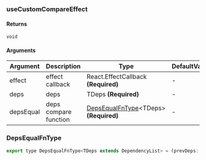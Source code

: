 ### useCustomCompareEffect

#### Returns
`void`

#### Arguments
|Argument|Description|Type|DefaultValue|
|---|---|---|---|
|effect|effect callback|React.EffectCallback  **(Required)**|-|
|deps|deps|TDeps  **(Required)**|-|
|depsEqual|deps compare function|[DepsEqualFnType](#depsequalfntype)&lt;TDeps&gt;  **(Required)**|-|

### DepsEqualFnType

```js
export type DepsEqualFnType<TDeps extends DependencyList> = (prevDeps: TDeps, nextDeps: TDeps) => boolean;
```